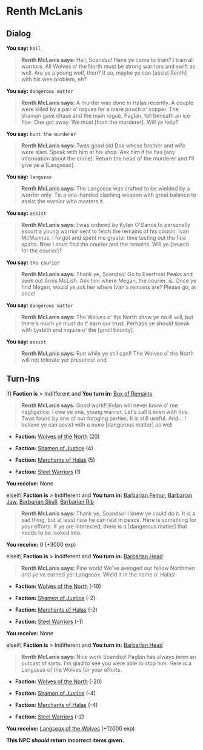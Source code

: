 # Renth McLanis
## Dialog

**You say:** `hail`



>**Renth McLanis says:** Hail, Soandso! Have ye come to train?  I train all warriors. All Wolves o' the North must be strong warriors and swift as well. Are ye a young wolf, then? If so, maybe ye can [assist Renth] with his wee problem, eh?

**You say:** `dangerous matter`



>**Renth McLanis says:** A murder was done in Halas recently. A couple were killed by a pair o' rogues fer a mere pouch o' copper. The shaman gave chase and the main rogue, Paglan, fell beneath an ice floe. One got away. We must [hunt the murderer]. Will ye help?

**You say:** `hunt the murderer`



>**Renth McLanis says:** Twas good old Dok whose brother and wife were slain. Speak with him at his shop. Ask him if he has [any information about the crime]. Return the head of the murderer and I'll give ye a [Langseax].

**You say:** `langseax`



>**Renth McLanis says:** The Langseax was crafted to be wielded by a warrior only.  Tis a one-handed slashing weapon with great balance to assist the warrior who masters it.

**You say:** `assist`



>**Renth McLanis says:** I was ordered by Kylan O'Danos to personally escort a young warrior sent to fetch the remains of his cousin, Ivan McMannus. I forgot and spent me greater time testing out the fine spirits. Now I must find the courier and the remains. Will ye [search fer the courier]?

**You say:** `the courier`



>**Renth McLanis says:** Thank ye, Soandso! Go to Everfrost Peaks and seek out Arnis McLish. Ask him where Megan, the courier, is. Once ye find Megan, would ye ask her where Ivan's remains are? Please go, at once!

**You say:** `dangerous matter`



>**Renth McLanis says:** The Wolves o' the North show ye no ill will, but there's much ye must do t' earn our trust.  Perhaps ye should speak with Lysbith and inquire o' the [gnoll bounty].

**You say:** `assist`



>**Renth McLanis says:** Run while ye still can!! The Wolves o' the North will not tolerate yer presence!
end

## Turn-Ins





if( **Faction is** > Indifferent and  **You turn in:** [Box of Remains](/item/13246)


>**Renth McLanis says:** Good work!! Kylan will never know o' me negligence. I owe ye one, young warrior. Let's call it even with this. Twas found by one of our foraging parties. It is still useful. And... I believe ye can assist with a more [dangerous matter] as well





* __Faction:__ [Wolves of the North](/faction/320) (20)


* __Faction:__ [Shamen of Justice](/faction/327) (4)


* __Faction:__ [Merchants of Halas](/faction/328) (5)


* __Faction:__ [Steel Warriors](/faction/311) (1)


 **You receive:** None 

elseif( **Faction is** > Indifferent and  **You turn in:** [Barbarian Femur](/item/13249), [Barbarian Jaw](/item/13248), [Barbarian Skull](/item/13247), [Barbarian Rib](/item/13233)


>**Renth McLanis says:** Thank ye, Soandso! I knew ye could do it. It is a sad thing, but at least now he can rest in peace. Here is something for your efforts. If ye are interested, there is a [dangerous matter] that needs to be looked into.


 **You receive:** 0 (+3000 exp)

elseif( **Faction is** > Indifferent and  **You turn in:** [Barbarian Head](/item/12227)


>**Renth McLanis says:** Fine work! We've avenged our fellow Northmen and ye've earned yer Langseax. Wield it in the name o' Halas!








* __Faction:__ [Wolves of the North](/faction/320) (-10)



* __Faction:__ [Shamen of Justice](/faction/327) (-2)


* __Faction:__ [Merchants of Halas](/faction/328) (-2)


* __Faction:__ [Steel Warriors](/faction/311) (-1)


 **You receive:** None 

elseif( **Faction is** > Indifferent and  **You turn in:** [Barbarian Head](/item/12225)


>**Renth McLanis says:** Nice work Soandso! Paglan has always been an outcast of sorts. I'm glad to see you were able to stop him. Here is a Langseax of the Wolves for your efforts.


* __Faction:__ [Wolves of the North](/faction/320) (-20)


* __Faction:__ [Shamen of Justice](/faction/327) (-4)


* __Faction:__ [Merchants of Halas](/faction/328) (-4)


* __Faction:__ [Steel Warriors](/faction/311) (-2)


 **You receive:**  [Langseax of the Wolves](/item/5368) (+12000 exp)

**This NPC *should* return incorrect items given.**
